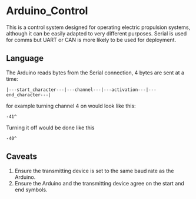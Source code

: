 # Arduino_Control

This is a control system designed for operating electric propulsion systems, although it can be easily adapted to very different purposes. Serial is used for comms but UART or CAN is more likely to be used for deployment.

## Language
The Arduino reads bytes from the Serial connection, 4 bytes are sent at a time:
```
|---start_character---|---channel---|---activation---|---end_character---|
```

for example turning channel 4 on would look like this:
```
-41^
```
Turning it off would be done like this
```
-40^
```

## Caveats
1. Ensure the transmitting device is set to the same baud rate as the Arduino.
1. Ensure the Arduino and the transmitting device agree on the start and end symbols.
